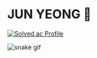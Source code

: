 # JUN YEONG 👋

[![Solved.ac Profile](http://mazassumnida.wtf/api/v2/generate_badge?boj=rlawnsdud920)](https://solved.ac/rlawnsdud920/)


![snake gif](https://github.com/kjyyjk/kjyyjk/blob/output/github-contribution-grid-snake.svg)
